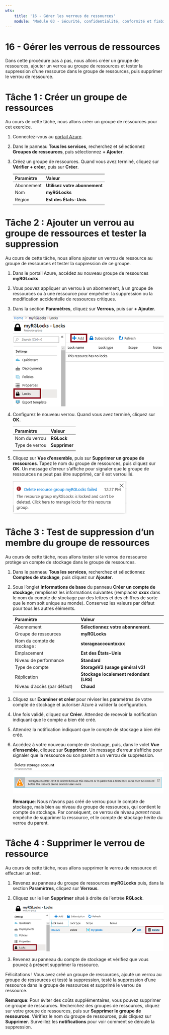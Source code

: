```yaml
---
wts:
    title: '16 - Gérer les verrous de ressources'
    module: 'Module 03 - Sécurité, confidentialité, conformité et fiabilité'
---
```

# 16 - Gérer les verrous de ressources

Dans cette procédure pas à pas, nous allons créer un groupe de ressources, ajouter un verrou au groupe de ressources et tester la suppression d'une ressource dans le groupe de ressources, puis supprimer le verrou de ressource. 

# Tâche 1 : Créer un groupe de ressources

Au cours de cette tâche, nous allons créer un groupe de ressources pour cet exercice. 

1. Connectez-vous au [portail Azure](https://portal.azure.com).

2. Dans le panneau **Tous les services**, recherchez et sélectionnez **Groupes de ressources**, puis sélectionnez **+ Ajouter**.

3. Créez un groupe de ressources. Quand vous avez terminé, cliquez sur **Vérifier + créer**, puis sur **Créer**. 

    | Paramètre | Valeur |
    | -- | -- |
    | Abonnement | **Utilisez votre abonnement** |
    | Nom | **myRGLocks** |
    | Région | **Est des États-Unis** |
    | | |

# Tâche 2 :  Ajouter un verrou au groupe de ressources et tester la suppression

Au cours de cette tâche, nous allons ajouter un verrou de ressource au groupe de ressources et tester la suppression de ce groupe. 

1. Dans le portail Azure, accédez au nouveau groupe de ressources **myRGLocks**.

2. Vous pouvez appliquer un verrou à un abonnement, à un groupe de ressources ou à une ressource pour empêcher la suppression ou la modification accidentelle de ressources critiques. 

3. Dans la section **Paramètres**, cliquez sur **Verrous**, puis sur **+ Ajouter**. 

    ![Capture d’écran du groupe de ressources myRGLocks avec le volet Verrous affiché.](../images/1601.png)

4. Configurez le nouveau verrou. Quand vous avez terminé, cliquez sur **OK**. 

    | Paramètre | Valeur |
    | -- | -- |
    | Nom du verrou | **RGLock** |
    | Type de verrou | **Supprimer** |
    | | |

5. Cliquez sur **Vue d’ensemble**, puis sur **Supprimer un groupe de ressources**. Tapez le nom du groupe de ressources, puis cliquez sur **OK**. Un message d’erreur s’affiche pour signaler que le groupe de ressources ne peut pas être supprimé, car il est verrouillé.

    ![Capture d’écran d’échec dû à un verrou de suppression.](../images/1602.png)

# Tâche 3 : Test de suppression d’un membre du groupe de ressources

Au cours de cette tâche, nous allons tester si le verrou de ressource protège un compte de stockage dans le groupe de ressources. 

1. Dans le panneau **Tous les services**, recherchez et sélectionnez **Comptes de stockage**, puis cliquez sur **Ajouter**. 

2. Sous l’onglet **Informations de base** du panneau **Créer un compte de stockage**, remplissez les informations suivantes (remplacez **xxxx** dans le nom du compte de stockage par des lettres et des chiffres de sorte que le nom soit unique au monde). Conservez les valeurs par défaut pour tous les autres éléments.

    | Paramètre | Valeur | 
    | --- | --- |
    | Abonnement | **Sélectionnez votre abonnement.** |
    | Groupe de ressources | **myRGLocks** |
    | Nom du compte de stockage : | **storageaccountxxxx** |
    | Emplacement | **Est des États-Unis**  |
    | Niveau de performance | **Standard** |
    | Type de compte | **StorageV2 (usage général v2)** |
    | Réplication | **Stockage localement redondant (LRS)** |
    | Niveau d’accès (par défaut) | **Chaud** |
    | | |

3. Cliquez sur **Examiner et créer** pour réviser les paramètres de votre compte de stockage et autoriser Azure à valider la configuration. 

4. Une fois validé, cliquez sur **Créer**. Attendez de recevoir la notification indiquant que le compte a bien été créé. 

5.  Attendez la notification indiquant que le compte de stockage a bien été créé. 

6. Accédez à votre nouveau compte de stockage, puis, dans le volet **Vue d’ensemble**, cliquez sur **Supprimer**. Un message d’erreur s’affiche pour signaler que la ressource ou son parent a un verrou de suppression. 

    ![Capture d’écran de l’erreur de suppression du compte de stockage.](../images/1603.png)

    **Remarque**: Nous n’avons pas créé de verrou pour le compte de stockage, mais bien au niveau du groupe de ressources, qui contient le compte de stockage. Par conséquent, ce verrou de niveau *parent* nous empêche de supprimer la ressource, et le compte de stockage hérite du verrou du parent.

# Tâche 4 : Supprimer le verrou de ressource

Au cours de cette tâche, nous allons supprimer le verrou de ressource et effectuer un test. 

1. Revenez au panneau du groupe de ressources **myRGLocks** puis, dans la section **Paramètres**, cliquez sur **Verrous**.
    
2. Cliquez sur le lien **Supprimer** situé à droite de l’entrée **RGLock**.

    ![Capture d’écran du verrou avec le lien Supprimer activé.](../images/1604.png)

3. Revenez au panneau du compte de stockage et vérifiez que vous pouvez à présent supprimer la ressource.

Félicitations ! Vous avez créé un groupe de ressources, ajouté un verrou au groupe de ressources et testé la suppression, testé la suppression d’une ressource dans le groupe de ressources et supprimé le verrou de ressource. 

**Remarque**: Pour éviter des coûts supplémentaires, vous pouvez supprimer ce groupe de ressources. Recherchez des groupes de ressources, cliquez sur votre groupe de ressources, puis sur **Supprimer le groupe de ressources**. Vérifiez le nom du groupe de ressources, puis cliquez sur **Supprimer**. Surveillez les **notifications** pour voir comment se déroule la suppression.